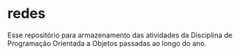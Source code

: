 # redes
Esse repositório para armazenamento das atividades da Disciplina de Programação Orientada a Objetos passadas ao longo do ano.
